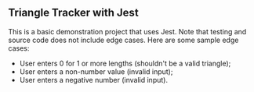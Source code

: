 ## Triangle Tracker with Jest

This is a basic demonstration project that uses Jest. Note that testing and source code does not include edge cases. Here are some sample edge cases:

* User enters 0 for 1 or more lengths (shouldn't be a valid triangle);
* User enters a non-number value (invalid input);
* User enters a negative number (invalid input).
